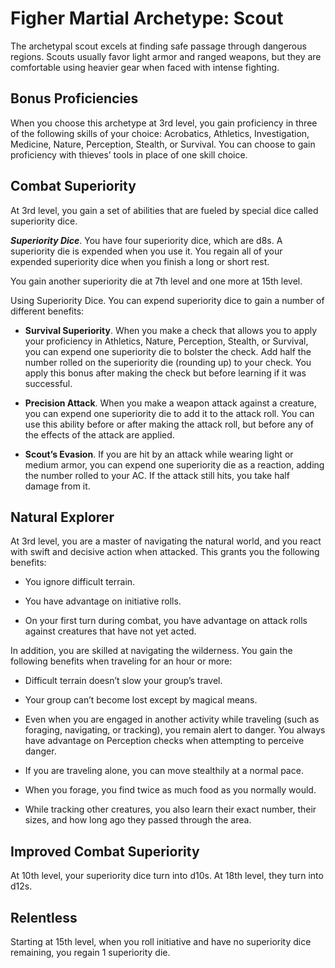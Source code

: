 # Figher Martial Archetype: Scout
The archetypal scout excels at finding safe passage through dangerous regions. Scouts usually favor light armor and ranged weapons, but they are comfortable using heavier gear when faced with intense fighting.

## Bonus Proficiencies
When you choose this archetype at 3rd level, you gain proficiency in three of the following skills of your choice: Acrobatics, Athletics, Investigation, Medicine, Nature, Perception, Stealth, or Survival. You can choose to gain proficiency with thieves’ tools in place of one skill choice.

## Combat Superiority
At 3rd level, you gain a set of abilities that are fueled by special dice called superiority dice.

***Superiority Dice***. You have four superiority dice, which are d8s. A superiority die is expended when you use it. You regain all of your expended superiority dice when you finish a long or short rest.

You gain another superiority die at 7th level and one more at 15th level.

Using Superiority Dice. You can expend superiority dice to gain a number of different benefits:

* **Survival Superiority**. When you make a check that allows you to apply your proficiency in Athletics, Nature, Perception, Stealth, or Survival, you can expend one superiority die to bolster the check. Add half the number rolled on the superiority die (rounding up) to your check. You apply this bonus after making the check but before learning if it was successful.

* **Precision Attack**. When you make a weapon attack against a creature, you can expend one superiority die to add it to the attack roll. You can use this ability before or after making the attack roll, but before any of the effects of the attack are applied.

* **Scout’s Evasion**. If you are hit by an attack while wearing light or medium armor, you can expend one superiority die as a reaction, adding the number rolled to your AC. If the attack still hits, you take half damage from it.

## Natural Explorer
At 3rd level, you are a master of navigating the natural world, and you react with swift and decisive action when attacked. This grants you the following benefits:

* You ignore difficult terrain.

* You have advantage on initiative rolls.

* On your first turn during combat, you have advantage on attack rolls against creatures that have not yet acted.

In addition, you are skilled at navigating the wilderness. You gain the following benefits when traveling for an hour or more:

* Difficult terrain doesn’t slow your group’s travel.

* Your group can’t become lost except by magical means.

* Even when you are engaged in another activity while traveling (such as foraging, navigating, or tracking), you remain alert to danger. You always have advantage on Perception checks when attempting to perceive danger.

* If you are traveling alone, you can move stealthily at a normal pace.

* When you forage, you find twice as much food as you normally would.

* While tracking other creatures, you also learn their exact number, their sizes, and how long ago they passed through the area.

## Improved Combat Superiority
At 10th level, your superiority dice turn into d10s. At 18th level, they turn into d12s.

## Relentless
Starting at 15th level, when you roll initiative and have no superiority dice remaining, you regain 1 superiority die.
